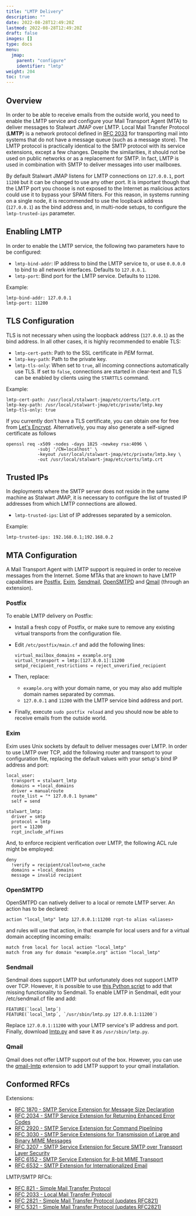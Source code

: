 ```yaml
---
title: "LMTP Delivery"
description: ""
date: 2022-08-28T12:49:20Z
lastmod: 2022-08-28T12:49:20Z
draft: false
images: []
type: docs
menu:
  jmap:
    parent: "configure"
    identifier: "lmtp"
weight: 204
toc: true
---
```


## Overview

In order to be able to receive emails from the outside world, you need to enable the LMTP service and configure your Mail Transport Agent (MTA)
to deliver messages to Stalwart JMAP over LMTP. Local Mail Transfer Protocol (__LMTP__) is a network protocol defined in
[RFC 2033](https://datatracker.ietf.org/doc/html/rfc2033) for transporting mail into systems that do not have a message queue (such as a message store).
The LMTP protocol is practically identical to the SMTP protocol with its service extensions, except a few changes. Despite the similarities, it should not be used
on public networks or as a replacement for SMTP. In fact, LMTP is used in combination with SMTP to deliver messages into user mailboxes.

By default Stalwart JMAP listens for LMTP connections on ``127.0.0.1``, port ``11200`` but it can be changed to use any other port.
It is important though that the LMTP port you choose is not exposed to the Internet as malicious actors could use it to bypass your SPAM filters. For this reason, 
in systems running on a single node, it is recommended to use the loopback address (``127.0.0.1``) as the bind address and, in multi-node setups, to configure 
the `lmtp-trusted-ips` parameter.

## Enabling LMTP

In order to enable the LMTP service, the following two parameters have to be configured:

- ``lmtp-bind-addr``: IP address to bind the LMTP service to, or use `0.0.0.0` to bind to all network interfaces. Defaults to ``127.0.0.1``.
- ``lmtp-port``: Bind port for the LMTP service. Defaults to ``11200``.

Example: 

```
lmtp-bind-addr: 127.0.0.1
lmtp-port: 11200
```

## TLS Configuration

TLS is not necessary when using the loopback address (``127.0.0.1``) as the bind address. In all other cases, it is highly
recommended to enable TLS:

- ``lmtp-cert-path``: Path to the SSL certificate in *PEM* format.
- ``lmtp-key-path``: Path to the private key.
- ``lmtp-tls-only``: When set to `true`, all incoming connections automatically use TLS. If set to `false`, connections are
  started in clear-text and TLS can be enabled by clients using the `STARTTLS` command. 

Example:

```
lmtp-cert-path: /usr/local/stalwart-jmap/etc/certs/lmtp.crt
lmtp-key-path: /usr/local/stalwart-jmap/etc/private/lmtp.key
lmtp-tls-only: true
```

If you currently don't have a TLS certificate, you can obtain one for free from [Let's Encrypt](https://letsencrypt.org/).
Alternatively, you may also generate a self-signed certificate as follows

```
openssl req -x509 -nodes -days 1825 -newkey rsa:4096 \
            -subj '/CN=localhost' \ 
            -keyout /usr/local/stalwart-jmap/etc/private/lmtp.key \
            -out /usr/local/stalwart-jmap/etc/certs/lmtp.crt
```

## Trusted IPs

In deployments where the SMTP server does not reside in the same machine as Stalwart JMAP, it is necessary to configure
the list of trusted IP addresses from which LMTP connections are allowed.

- ``lmtp-trusted-ips``: List of IP addresses separated by a semicolon.

Example:

``
lmtp-trusted-ips: 192.168.0.1;192.168.0.2
``

## MTA Configuration

A Mail Transport Agent with LMTP support is required in order to receive messages from the Internet. Some MTAs that are known
to have LMTP capabilities are [Postfix](https://www.postfix.org/), [Exim](https://www.exim.org/), [Sendmail](https://www.sendmail.org/),
[OpenSMTPD](https://www.opensmtpd.org/) and [Qmail](https://cr.yp.to/qmail.html) (through an extension).

### Postfix

To enable LMTP delivery on Postfix:

- Install a fresh copy of Postfix, or make sure to remove any existing virtual transports from the configuration file.
- Edit ``/etc/postfix/main.cf`` and add the following lines:

  ```
  virtual_mailbox_domains = example.org
  virtual_transport = lmtp:[127.0.0.1]:11200
  smtpd_recipient_restrictions = reject_unverified_recipient
  ```

- Then, replace:
  - ``example.org`` with your domain name, or you may also add multiple domain names separated by commas.
  - ``127.0.0.1`` and ``11200`` with the LMTP service bind address and port.
- Finally, execute ``sudo postfix reload`` and you should now be able to receive emails from the outside world.

### Exim

Exim uses Unix sockets by default to deliver messages over LMTP. In order to use LMTP over TCP, add
the following router and transport to your configuration file, replacing the default values with 
your setup's bind IP address and port:

```
local_user:
  transport = stalwart_lmtp
  domains = +local_domains
  driver = manualroute
  route_list = "* 127.0.0.1 byname"
  self = send

stalwart_lmtp:
  driver = smtp
  protocol = lmtp
  port = 11200
  rcpt_include_affixes
```

And, to enforce recipient verification over LMTP, the following ACL rule might be employed:

```
deny
  !verify = recipient/callout=no_cache  
  domains = +local_domains
  message = invalid recipient
```

### OpenSMTPD

OpenSMTPD can natively deliver to a local or remote LMTP server. An action has
to be declared:

```
action "local_lmtp" lmtp 127.0.0.1:11200 rcpt-to alias <aliases>
```

and rules will use that action, in that example for local users and for a
virtual domain accepting incoming emails:

```
match from local for local action "local_lmtp"
match from any for domain "example.org" action "local_lmtp"
```

### Sendmail

Sendmail does support LMTP but unfortunately does not support LMTP over TCP. However, it is possible
to use [this Python script](https://fossies.org/linux/mailman/contrib/qmail-lmtp) to add that missing functionality to Sendmail.
To enable LMTP in Sendmail, edit your /etc/sendmail.cf file and add:

```
FEATURE(`local_lmtp´)
FEATURE(`local_lmtp´, `/usr/sbin/lmtp.py 127.0.0.1:11200´)
```

Replace ``127.0.0.1:11200`` with your LMTP service's IP address and port. Finally, download [lmtp.py](https://fossies.org/linux/mailman/contrib/qmail-lmtp)
and save it as ``/usr/sbin/lmtp.py``.

### Qmail

Qmail does not offer LMTP support out of the box. However, you can use the [qmail-lmtp](https://fossies.org/linux/mailman/contrib/qmail-lmtp)
extension to add LMTP support to your qmail installation.

## Conformed RFCs

Extensions:

- [RFC 1870 - SMTP Service Extension for Message Size Declaration](https://www.rfc-editor.org/rfc/rfc1870)
- [RFC 2034 - SMTP Service Extension for Returning Enhanced Error Codes](https://www.rfc-editor.org/rfc/rfc2034)
- [RFC 2920 - SMTP Service Extension for Command Pipelining](https://www.rfc-editor.org/rfc/rfc2920)
- [RFC 3030 - SMTP Service Extensions for Transmission of Large and Binary MIME Messages](https://www.rfc-editor.org/rfc/rfc3030)
- [RFC 3207 - SMTP Service Extension for Secure SMTP over Transport Layer Security](https://www.rfc-editor.org/rfc/rfc3207)
- [RFC 6152 - SMTP Service Extension for 8-bit MIME Transport](https://www.rfc-editor.org/rfc/rfc6152)
- [RFC 6532 - SMTP Extension for Internationalized Email](https://www.rfc-editor.org/rfc/rfc6531)

LMTP/SMTP RFCs:

- [RFC 821 - Simple Mail Transfer Protocol](https://www.rfc-editor.org/rfc/rfc821)
- [RFC 2033 - Local Mail Transfer Protocol](https://www.rfc-editor.org/rfc/rfc2033)
- [RFC 2821 - Simple Mail Transfer Protocol (updates RFC821)](https://www.rfc-editor.org/rfc/rfc2821)
- [RFC 5321 - Simple Mail Transfer Protocol (updates RFC2821)](https://www.rfc-editor.org/rfc/rfc5321)

